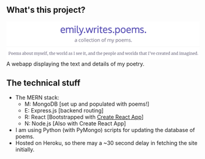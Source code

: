 ## What's this project?
![Emily Writes Poems. A collection of my poems.](./images/ewp-jan2021.png)
A webapp displaying the text and details of my poetry.


## The technical stuff
* The MERN stack:
    * M: MongoDB [set up and populated with poems!]
    * E: Express.js [backend routing]
    * R: React [Bootstrapped with [Create React App](https://github.com/facebook/create-react-app)]
    * N: Node.js [Also with Create React App]
* I am using Python (with PyMongo) scripts for updating the database of poems.
* Hosted on Heroku, so there may a ~30 second delay in fetching the site initially.
